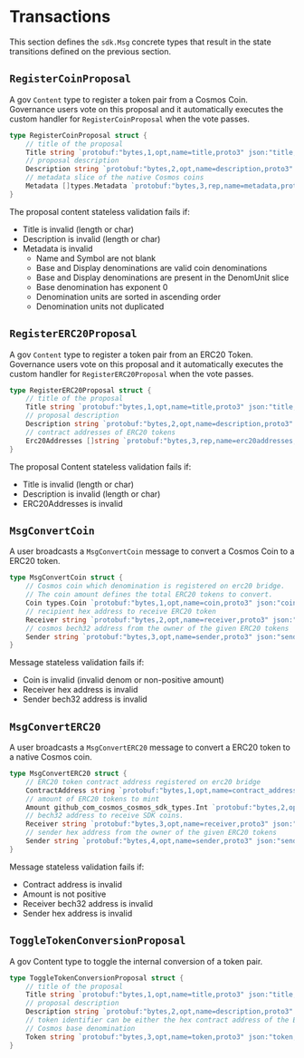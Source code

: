 <!--
order: 4
-->

# Transactions

This section defines the `sdk.Msg` concrete types that result in the state
transitions defined on the previous section.

## `RegisterCoinProposal`

A gov `Content` type to register a token pair from a Cosmos Coin. Governance
users vote on this proposal and it automatically executes the custom handler
for `RegisterCoinProposal` when the vote passes.

```go
type RegisterCoinProposal struct {
	// title of the proposal
	Title string `protobuf:"bytes,1,opt,name=title,proto3" json:"title,omitempty"`
	// proposal description
	Description string `protobuf:"bytes,2,opt,name=description,proto3" json:"description,omitempty"`
	// metadata slice of the native Cosmos coins
	Metadata []types.Metadata `protobuf:"bytes,3,rep,name=metadata,proto3" json:"metadata"`
}
```

The proposal content stateless validation fails if:

- Title is invalid (length or char)
- Description is invalid (length or char)
- Metadata is invalid
  - Name and Symbol are not blank
  - Base and Display denominations are valid coin denominations
  - Base and Display denominations are present in the DenomUnit slice
  - Base denomination has exponent 0
  - Denomination units are sorted in ascending order
  - Denomination units not duplicated

## `RegisterERC20Proposal`

A gov `Content` type to register a token pair from an ERC20 Token. Governance
users vote on this proposal and it automatically executes the custom handler
for `RegisterERC20Proposal` when the vote passes.

```go
type RegisterERC20Proposal struct {
	// title of the proposal
	Title string `protobuf:"bytes,1,opt,name=title,proto3" json:"title,omitempty"`
	// proposal description
	Description string `protobuf:"bytes,2,opt,name=description,proto3" json:"description,omitempty"`
	// contract addresses of ERC20 tokens
	Erc20Addresses []string `protobuf:"bytes,3,rep,name=erc20addresses,proto3" json:"erc20addresses,omitempty"`
}
```

The proposal Content stateless validation fails if:

- Title is invalid (length or char)
- Description is invalid (length or char)
- ERC20Addresses is invalid

## `MsgConvertCoin`

A user broadcasts a `MsgConvertCoin` message to convert a Cosmos Coin to a ERC20
token.

```go
type MsgConvertCoin struct {
	// Cosmos coin which denomination is registered on erc20 bridge.
	// The coin amount defines the total ERC20 tokens to convert.
	Coin types.Coin `protobuf:"bytes,1,opt,name=coin,proto3" json:"coin"`
	// recipient hex address to receive ERC20 token
	Receiver string `protobuf:"bytes,2,opt,name=receiver,proto3" json:"receiver,omitempty"`
	// cosmos bech32 address from the owner of the given ERC20 tokens
	Sender string `protobuf:"bytes,3,opt,name=sender,proto3" json:"sender,omitempty"`
}
```

Message stateless validation fails if:

- Coin is invalid (invalid denom or non-positive amount)
- Receiver hex address is invalid
- Sender bech32 address is invalid

## `MsgConvertERC20`

A user broadcasts a `MsgConvertERC20` message to convert a ERC20 token to a
native Cosmos coin.

```go
type MsgConvertERC20 struct {
	// ERC20 token contract address registered on erc20 bridge
	ContractAddress string `protobuf:"bytes,1,opt,name=contract_address,json=contractAddress,proto3" json:"contract_address,omitempty"`
	// amount of ERC20 tokens to mint
	Amount github_com_cosmos_cosmos_sdk_types.Int `protobuf:"bytes,2,opt,name=amount,proto3,customtype=github.com/cosmos/cosmos-sdk/types.Int" json:"amount"`
	// bech32 address to receive SDK coins.
	Receiver string `protobuf:"bytes,3,opt,name=receiver,proto3" json:"receiver,omitempty"`
	// sender hex address from the owner of the given ERC20 tokens
	Sender string `protobuf:"bytes,4,opt,name=sender,proto3" json:"sender,omitempty"`
}
```

Message stateless validation fails if:

- Contract address is invalid
- Amount is not positive
- Receiver bech32 address is invalid
- Sender hex address is invalid

## `ToggleTokenConversionProposal`

A gov Content type to toggle the internal conversion of a token pair.

```go
type ToggleTokenConversionProposal struct {
	// title of the proposal
	Title string `protobuf:"bytes,1,opt,name=title,proto3" json:"title,omitempty"`
	// proposal description
	Description string `protobuf:"bytes,2,opt,name=description,proto3" json:"description,omitempty"`
	// token identifier can be either the hex contract address of the ERC20 or the
	// Cosmos base denomination
	Token string `protobuf:"bytes,3,opt,name=token,proto3" json:"token,omitempty"`
}
```
